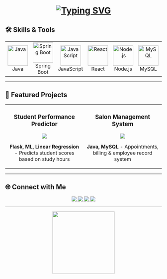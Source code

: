 <h1 align="center">
  <a href="https://git.io/typing-svg">
    <img src="https://readme-typing-svg.herokuapp.com?font=Fira+Code&size=30&duration=3000&pause=1000&color=00FF84&center=true&vCenter=true&width=435&lines=Full-Stack+Developer;Innovation+Enthusiast;Code+Artisan;Problem+Solver" alt="Typing SVG" />
  </a>
</h1>

## 🛠️ Skills & Tools

<table align="center">
  <tr>
    <td align="center" width="100">
      <img src="https://techstack-generator.vercel.app/java-icon.svg" alt="Java" width="65" height="65" />
      <br>Java
    </td>
    <td align="center" width="100">
      <img src="https://techstack-generator.vercel.app/spring-icon.svg" alt="Spring Boot" width="65" height="65" />
      <br>Spring Boot
    </td>
    <td align="center" width="100">
      <img src="https://techstack-generator.vercel.app/js-icon.svg" alt="JavaScript" width="65" height="65" />
      <br>JavaScript
    </td>
    <td align="center" width="100">
      <img src="https://techstack-generator.vercel.app/react-icon.svg" alt="React" width="65" height="65" />
      <br>React
    </td>
    <td align="center" width="100">
      <img src="https://techstack-generator.vercel.app/nodejs-icon.svg" alt="Node.js" width="65" height="65" />
      <br>Node.js
    </td>
    <td align="center" width="100">
      <img src="https://techstack-generator.vercel.app/mysql-icon.svg" alt="MySQL" width="65" height="65" />
      <br>MySQL
    </td>
    <td align="center" width="100">
      <img src="https://techstack-generator.vercel.app/mongodb-icon.svg" alt="MongoDB" width="65" height="65" />
      <br>MongoDB
    </td>
    <td align="center" width="100">
      <img src="https://techstack-generator.vercel.app/github-icon.svg" alt="GitHub" width="65" height="65" />
      <br>GitHub
    </td>
  </tr>
</table>

---

## 🚀 Featured Projects

<div align="center">
  <table>
    <tr>
      <td width="50%">
        <h3 align="center">Student Performance Predictor</h3>
        <div align="center">  
          <a href="https://github.com/ajinkyapathak/student-score-predictor" target="_blank">
            <img src="https://github-readme-stats.vercel.app/api/pin/?username=ajinkyapathak&repo=student-score-predictor&theme=react&hide_border=true" />
          </a>
          <p><strong>Flask, ML, Linear Regression</strong> - Predicts student scores based on study hours</p>
        </div>
      </td>
      <td width="50%">
        <h3 align="center">Salon Management System</h3>
        <div align="center">  
          <a href="https://github.com/ajinkyapathak/salon-management-system" target="_blank">
            <img src="https://github-readme-stats.vercel.app/api/pin/?username=ajinkyapathak&repo=salon-management-system&theme=react&hide_border=true" />
          </a>
          <p><strong>Java, MySQL</strong> - Appointments, billing & employee record system</p>
        </div>
      </td>
    </tr>
  </table>
</div>

---

## 🌐 Connect with Me

<p align="center">
  <a href="https://linkedin.com/in/ajinkya-dhavale-6a620624b">
    <img src="https://img.shields.io/badge/-LinkedIn-blue?style=for-the-badge&logo=linkedin" />
  </a>
  <a href="mailto:ajinkyadhavale9604@gmail.com">
    <img src="https://img.shields.io/badge/-Gmail-D14836?style=for-the-badge&logo=gmail&logoColor=white" />
  </a>
  <a href="https://github.com/ajinkyapathak">
    <img src="https://img.shields.io/badge/-GitHub-181717?style=for-the-badge&logo=github&logoColor=white" />
  </a>
  <a href="https://www.instagram.com/ajinkya-dhavale-6060/">
    <img src="https://img.shields.io/badge/-Instagram-E4405F?style=for-the-badge&logo=instagram&logoColor=white" />
  </a>
</p>

---

<p align="center">
  <img src="https://media.giphy.com/media/3o6ZsYm5pJYk7A2V1G/giphy.gif" width="200" /><br>
  <b style="
